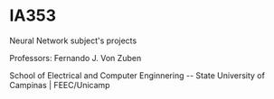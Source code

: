# IA353

Neural Network subject's projects

Professors: Fernando J. Von Zuben

School of Electrical and Computer Enginnering -- State University of Campinas | FEEC/Unicamp
